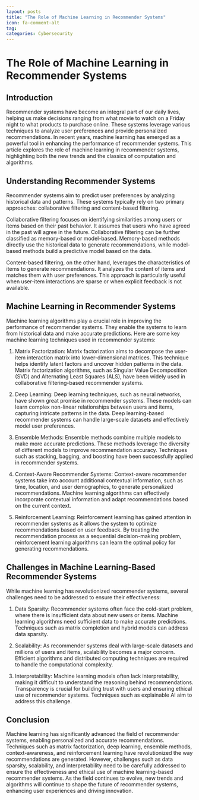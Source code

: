 ```yaml
---
layout: posts
title: "The Role of Machine Learning in Recommender Systems"
icon: fa-comment-alt
tag:      
categories: Cybersecurity
---
```



# The Role of Machine Learning in Recommender Systems

## Introduction

Recommender systems have become an integral part of our daily lives, helping us make decisions ranging from what movie to watch on a Friday night to what products to purchase online. These systems leverage various techniques to analyze user preferences and provide personalized recommendations. In recent years, machine learning has emerged as a powerful tool in enhancing the performance of recommender systems. This article explores the role of machine learning in recommender systems, highlighting both the new trends and the classics of computation and algorithms.

## Understanding Recommender Systems

Recommender systems aim to predict user preferences by analyzing historical data and patterns. These systems typically rely on two primary approaches: collaborative filtering and content-based filtering.

Collaborative filtering focuses on identifying similarities among users or items based on their past behavior. It assumes that users who have agreed in the past will agree in the future. Collaborative filtering can be further classified as memory-based or model-based. Memory-based methods directly use the historical data to generate recommendations, while model-based methods build a predictive model based on the data.

Content-based filtering, on the other hand, leverages the characteristics of items to generate recommendations. It analyzes the content of items and matches them with user preferences. This approach is particularly useful when user-item interactions are sparse or when explicit feedback is not available.

## Machine Learning in Recommender Systems

Machine learning algorithms play a crucial role in improving the performance of recommender systems. They enable the systems to learn from historical data and make accurate predictions. Here are some key machine learning techniques used in recommender systems:

1. Matrix Factorization: Matrix factorization aims to decompose the user-item interaction matrix into lower-dimensional matrices. This technique helps identify latent factors and uncover hidden patterns in the data. Matrix factorization algorithms, such as Singular Value Decomposition (SVD) and Alternating Least Squares (ALS), have been widely used in collaborative filtering-based recommender systems.

2. Deep Learning: Deep learning techniques, such as neural networks, have shown great promise in recommender systems. These models can learn complex non-linear relationships between users and items, capturing intricate patterns in the data. Deep learning-based recommender systems can handle large-scale datasets and effectively model user preferences.

3. Ensemble Methods: Ensemble methods combine multiple models to make more accurate predictions. These methods leverage the diversity of different models to improve recommendation accuracy. Techniques such as stacking, bagging, and boosting have been successfully applied in recommender systems.

4. Context-Aware Recommender Systems: Context-aware recommender systems take into account additional contextual information, such as time, location, and user demographics, to generate personalized recommendations. Machine learning algorithms can effectively incorporate contextual information and adapt recommendations based on the current context.

5. Reinforcement Learning: Reinforcement learning has gained attention in recommender systems as it allows the system to optimize recommendations based on user feedback. By treating the recommendation process as a sequential decision-making problem, reinforcement learning algorithms can learn the optimal policy for generating recommendations.

## Challenges in Machine Learning-Based Recommender Systems

While machine learning has revolutionized recommender systems, several challenges need to be addressed to ensure their effectiveness:

1. Data Sparsity: Recommender systems often face the cold-start problem, where there is insufficient data about new users or items. Machine learning algorithms need sufficient data to make accurate predictions. Techniques such as matrix completion and hybrid models can address data sparsity.

2. Scalability: As recommender systems deal with large-scale datasets and millions of users and items, scalability becomes a major concern. Efficient algorithms and distributed computing techniques are required to handle the computational complexity.

3. Interpretability: Machine learning models often lack interpretability, making it difficult to understand the reasoning behind recommendations. Transparency is crucial for building trust with users and ensuring ethical use of recommender systems. Techniques such as explainable AI aim to address this challenge.

## Conclusion

Machine learning has significantly advanced the field of recommender systems, enabling personalized and accurate recommendations. Techniques such as matrix factorization, deep learning, ensemble methods, context-awareness, and reinforcement learning have revolutionized the way recommendations are generated. However, challenges such as data sparsity, scalability, and interpretability need to be carefully addressed to ensure the effectiveness and ethical use of machine learning-based recommender systems. As the field continues to evolve, new trends and algorithms will continue to shape the future of recommender systems, enhancing user experiences and driving innovation.